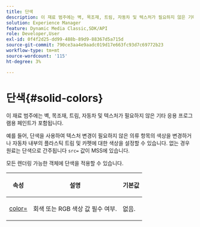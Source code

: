 ```yaml
---
title: 단색
description: 이 재료 범주에는 벽, 목조재, 트림, 자동차 및 텍스처가 필요하지 않은 기타 응용 프로그램용 페인트가 포함됩니다.
solution: Experience Manager
feature: Dynamic Media Classic,SDK/API
role: Developer,User
exl-id: 0f4f2d25-dd99-488b-89d9-88367d5a715d
source-git-commit: 790ce3aa4e9aadc019d17e663fc93d7c69772b23
workflow-type: tm+mt
source-wordcount: '115'
ht-degree: 3%

---
```


# 단색{#solid-colors}

이 재료 범주에는 벽, 목조재, 트림, 자동차 및 텍스처가 필요하지 않은 기타 응용 프로그램용 페인트가 포함됩니다.

예를 들어, 단색을 사용하여 텍스처 변경이 필요하지 않은 의류 항목의 색상을 변경하거나 자동차 내부의 플라스틱 트림 및 카펫에 대한 색상을 설정할 수 있습니다. 없는 경우 원료는 단색으로 간주됩니다 `src=` 값이 MSS에 있습니다.

모든 렌더링 가능한 객체에 단색을 적용할 수 있습니다.

<table id="table_9245240311A44659A74C7A5EDD7D1503"> 
 <thead> 
  <tr> 
   <th colname="col1" class="entry"> <p>속성 </p> </th> 
   <th colname="col2" class="entry"> <p>설명 </p> </th> 
   <th colname="col3" class="entry"> <p>기본값 </p> </th> 
  </tr> 
 </thead>
 <tbody> 
  <tr> 
   <td colname="col1"> <p> <a href="../../../../../../ir-api/http-protocol/image-rendering-api-ref/c-ir-http-protocol-ref/c-ir-http-protocol-command-reference/r-ir-http-color.md#reference-ea3cba9edfe94dbab86d8f123a9ed0aa" type="reference" format="dita" scope="local"> <span class="codeph"> color= </span> </a> </p> </td> 
   <td colname="col2"> <p> 회색 또는 RGB 색상 값 필수 여부. </p> </td> 
   <td colname="col3"> <p>없음. </p> </td> 
  </tr> 
 </tbody> 
</table>
